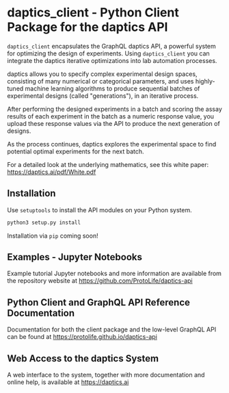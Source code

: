 # daptics_client - Python Client Package for the daptics API 

`daptics_client` encapsulates the GraphQL daptics API, a powerful
system for optimizing the design of experiments. Using `daptics_client`
you can integrate the daptics iterative optimizations into 
lab automation processes.

daptics allows you to specify complex experimental design spaces,
consisting of many numerical or categorical parameters, and uses
highly-tuned machine learning algorithms to produce sequential
batches of experimental designs (called "generations"), 
in an iterative process. 

After performing the designed experiments in a batch 
and scoring the assay results of each experiment in the batch
as a numeric response value, you upload these response values
via the API to produce the next generation of designs.

As the process continues, daptics explores the experimental
space to find potential optimal experiments for the next
batch.

For a detailed look at the underlying mathematics, 
see this white paper: https://daptics.ai/pdf/White.pdf

## Installation

Use `setuptools` to install the API modules on your Python system.

```sh
python3 setup.py install
```

Installation via `pip` coming soon!

## Examples - Jupyter Notebooks

Example tutorial Jupyter notebooks and more information are available from the 
repository website at https://github.com/ProtoLife/daptics-api

## Python Client and GraphQL API Reference Documentation

Documentation for both the client package and the low-level
GraphQL API can be found at https://protolife.github.io/daptics-api

## Web Access to the daptics System

A web interface to the system, together with more documentation and online help,
is available at https://daptics.ai
